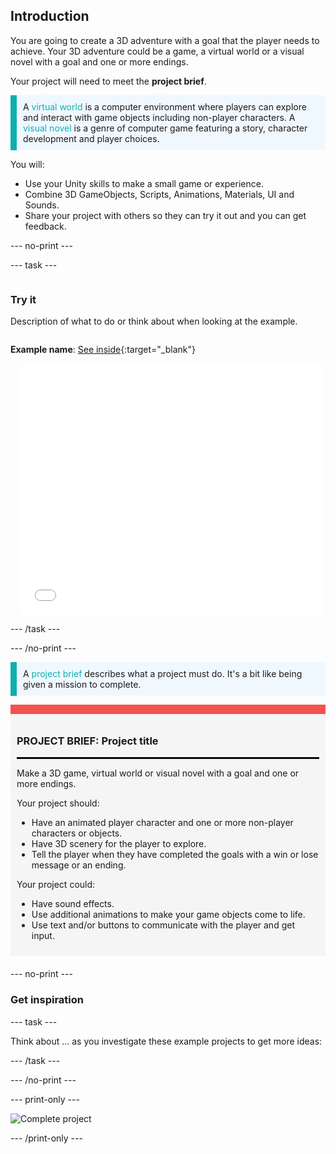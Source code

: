 ## Introduction

You are going to create a 3D adventure with a goal that the player needs to achieve. Your 3D adventure could be a game, a virtual world or a visual novel with a goal and one or more endings.

Your project will need to meet the **project brief**.

<p style="border-left: solid; border-width:10px; border-color: #0faeb0; background-color: aliceblue; padding: 10px;">
A <span style="color: #0faeb0">virtual world</span> is a computer environment where players can explore and interact with game objects including non-player characters. A <span style="color: #0faeb0">visual novel</span> is a genre of computer game featuring a story, character development and player choices.</p>

You will:
+ Use your Unity skills to make a small game or experience.
+ Combine 3D GameObjects, Scripts, Animations, Materials, UI and Sounds. 
+ Share your project with others so they can try it out and you can get feedback.

--- no-print ---

--- task ---

<div style="display: flex; flex-wrap: wrap">
<div style="flex-basis: 200px; flex-grow: 1">

### Try it

Description of what to do or think about when looking at the example.

</div>
<div>

**Example name**: [See inside](url){:target="_blank"}
<div class="scratch-preview" style="margin-left: 15px;">
  <iframe allowtransparency="true" width="485" height="402" src="link" frameborder="0"></iframe>
</div>

</div>
</div>

--- /task ---

--- /no-print ---

<p style="border-left: solid; border-width:10px; border-color: #0faeb0; background-color: aliceblue; padding: 10px;">
A <span style="color: #0faeb0">project brief</span> describes what a project must do. It's a bit like being given a mission to complete.
</p>

<div style="border-top: 15px solid #f3524f; background-color: whitesmoke; margin-bottom: 20px; padding: 10px;">

### PROJECT BRIEF: Project title
<hr style="border-top: 2px solid black;">

Make a 3D game, virtual world or visual novel with a goal and one or more endings.

Your project should:
+ Have an animated player character and one or more non-player characters or objects.
+ Have 3D scenery for the player to explore.
+ Tell the player when they have completed the goals with a win or lose message or an ending. 

Your project could:
+ Have sound effects.
+ Use additional animations to make your game objects come to life.
+ Use text and/or buttons to communicate with the player and get input.
</div>

--- no-print ---

### Get inspiration

--- task ---

Think about ... as you investigate these example projects to get more ideas:


--- /task ---

--- /no-print ---

--- print-only ---

![Complete project](images/showcase_static.png)

--- /print-only ---

